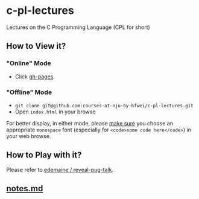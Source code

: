 # c-pl-lectures

Lectures on the C Programming Language (CPL for short)

## How to View it?
### "Online" Mode
- Click [gh-pages](https://courses-at-nju-by-hfwei.github.io/c-pl-lectures/).

### "Offline" Mode
- `git clone git@github.com:courses-at-nju-by-hfwei/c-pl-lectures.git`
- Open `index.html` in your browse

For better display, in either mode, please [make sure](https://www.howtogeek.com/208552/how-to-change-the-default-fonts-in-your-web-browser/#:~:text=Changing%20Chrome's%20Font&text=Scroll%20down%20until%20you%20get,Done%E2%80%9D%20then%20restart%20your%20browser.) you choose an appropriate `monospace` font (especially for `<code>some code here</code>`) in your web browse.

## How to Play with it?
Please refer to [edemaine / reveal-pug-talk](https://github.com/edemaine/reveal-pug-talk).

## [notes.md](notes.md)